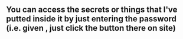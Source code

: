 <h2> You can access the secrets or things that I've putted inside it by just entering the password (i.e. given , just click the button there on site) </h2>
